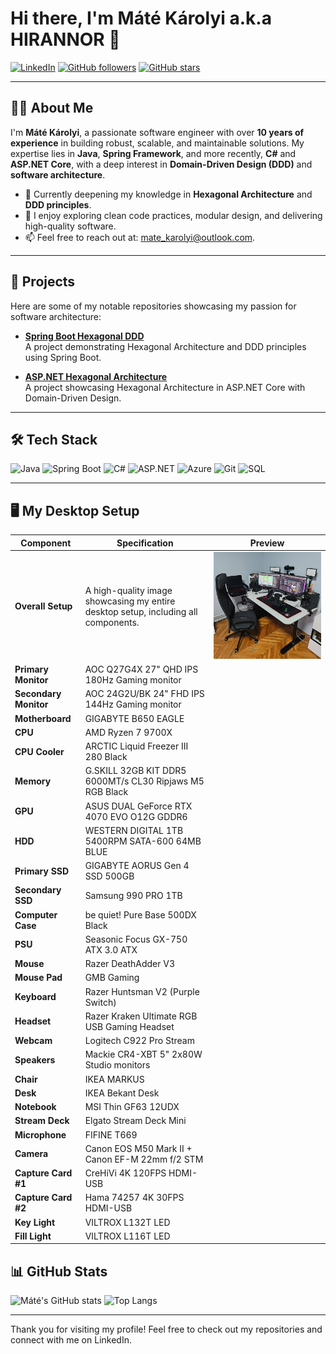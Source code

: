 # Hi there, I'm Máté Károlyi a.k.a HIRANNOR 👋

[![LinkedIn](https://img.shields.io/badge/-LinkedIn-blue?style=flat&logo=Linkedin&logoColor=white)](https://www.linkedin.com/in/matekarolyi/)
[![GitHub followers](https://img.shields.io/github/followers/hirannor?label=Follow&style=social)](https://github.com/hirannor)
[![GitHub stars](https://img.shields.io/github/stars/hirannor?style=social)](https://github.com/hirannor?tab=repositories)

---

## 👨‍💻 About Me

I'm **Máté Károlyi**, a passionate software engineer with over **10 years of experience** in building robust, scalable, and maintainable solutions. My expertise lies in **Java**, **Spring Framework**, and more recently, **C#** and **ASP.NET Core**, with a deep interest in **Domain-Driven Design (DDD)** and **software architecture**.

- 🌱 Currently deepening my knowledge in **Hexagonal Architecture** and **DDD principles**.
- 💼 I enjoy exploring clean code practices, modular design, and delivering high-quality software.
- 📫 Feel free to reach out at: [mate_karolyi@outlook.com](mailto:mate_karolyi@outlook.com).

---

## 🚀 Projects

Here are some of my notable repositories showcasing my passion for software architecture:

- **[Spring Boot Hexagonal DDD](https://github.com/hirannor/springboot-hexagonal-ddd)**  
  A project demonstrating Hexagonal Architecture and DDD principles using Spring Boot.
  
- **[ASP.NET Hexagonal Architecture](https://github.com/hirannor/hexagonal-architecture-asp-net-core)**  
  A project showcasing Hexagonal Architecture in ASP.NET Core with Domain-Driven Design.

---

## 🛠 Tech Stack

![Java](https://img.shields.io/badge/Java-ED8B00?style=flat&logo=java&logoColor=white)
![Spring Boot](https://img.shields.io/badge/Spring%20Boot-6DB33F?style=flat&logo=spring-boot&logoColor=white)
![C#](https://img.shields.io/badge/C%23-239120?style=flat&logo=c-sharp&logoColor=white)
![ASP.NET](https://img.shields.io/badge/ASP.NET-512BD4?style=flat&logo=.net&logoColor=white)
![Azure](https://img.shields.io/badge/Microsoft%20Azure-0089D6?style=flat&logo=microsoft-azure&logoColor=white)
![Git](https://img.shields.io/badge/Git-F05032?style=flat&logo=git&logoColor=white)
![SQL](https://img.shields.io/badge/SQL-003B57?style=flat&logo=microsoft-sql-server&logoColor=white)

---

## 🖥️ My Desktop Setup

| **Component**            | **Specification**                                                                       | **Preview**                                           |
|--------------------------|-----------------------------------------------------------------------------------------|-------------------------------------------------------|
| **Overall Setup**         | A high-quality image showcasing my entire desktop setup, including all components.      |  ![Setup](/images/pc.jpg)    |
| **Primary Monitor**       | AOC Q27G4X 27" QHD IPS 180Hz Gaming monitor                                              |                                                       |
| **Secondary Monitor**     | AOC 24G2U/BK 24" FHD IPS 144Hz Gaming monitor                                            |                                                       |
| **Motherboard**           | GIGABYTE B650 EAGLE                                                                       |                                                       |
| **CPU**                   | AMD Ryzen 7 9700X                                                |                                                       |
| **CPU Cooler**            | ARCTIC Liquid Freezer III 280 Black                                          |                                                       |
| **Memory**                | G.SKILL 32GB KIT DDR5 6000MT/s CL30 Ripjaws M5 RGB Black      |                                                       |
| **GPU**                   | ASUS DUAL GeForce RTX 4070 EVO O12G GDDR6                                              |                                                       |
| **HDD**                   | WESTERN DIGITAL 1TB 5400RPM SATA-600 64MB BLUE                                          |                                                       |
| **Primary SSD**           | GIGABYTE AORUS Gen 4 SSD 500GB                                                         |                                                       |
| **Secondary SSD**         | Samsung 990 PRO 1TB                                                       |                                                       |
| **Computer Case**         | be quiet! Pure Base 500DX Black                                     |                                                       |
| **PSU**                   | Seasonic Focus GX-750 ATX 3.0 ATX                                                      |                                                       |
| **Mouse**                 | Razer DeathAdder V3                                                                     |                                                       |
| **Mouse Pad**             | GMB Gaming                                                                               |                                                       |
| **Keyboard**              | Razer Huntsman V2 (Purple Switch)                                                      |                                                       |
| **Headset**               | Razer Kraken Ultimate RGB USB Gaming Headset                                            |                                                       |
| **Webcam**                | Logitech C922 Pro Stream                                                                |                                                       |
| **Speakers**              | Mackie CR4-XBT 5" 2x80W Studio monitors                                                 |                                                       |
| **Chair**                 | IKEA MARKUS                                                                              |                                                       |
| **Desk**                  | IKEA Bekant Desk                                                                          |                                                       |
| **Notebook**              | MSI Thin GF63 12UDX                                                                     |                                                       |
| **Stream Deck**           | Elgato Stream Deck Mini                                                                 |                                                       |
| **Microphone**            | FIFINE T669                                                                               |                                                       |
| **Camera**                | Canon EOS M50 Mark II + Canon EF-M 22mm f/2 STM                                          |                                                       |
| **Capture Card #1**       | CreHiVi 4K 120FPS HDMI-USB                                                              |                                                       |
| **Capture Card #2**       | Hama 74257 4K 30FPS HDMI-USB                                                            |                                                       |
| **Key Light**             | VILTROX L132T LED                                                                        |                                                       |
| **Fill Light**            | VILTROX L116T LED                                                                        |                                                       |


## 📊 GitHub Stats

![Máté's GitHub stats](https://github-readme-stats.vercel.app/api?username=hirannor&show_icons=true&theme=radical)
![Top Langs](https://github-readme-stats.vercel.app/api/top-langs/?username=hirannor&layout=compact&theme=radical)

---

Thank you for visiting my profile! Feel free to check out my repositories and connect with me on LinkedIn.


